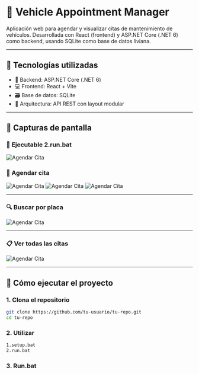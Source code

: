 # 🚗 Vehicle Appointment Manager

Aplicación web para agendar y visualizar citas de mantenimiento de vehículos. Desarrollada con React (frontend) y ASP.NET Core (.NET 6) como backend, usando SQLite como base de datos liviana.

---

## 🧰 Tecnologías utilizadas

- 🔧 Backend: ASP.NET Core (.NET 6)
- 💻 Frontend: React + Vite
- 🗃️ Base de datos: SQLite
- 🎯 Arquitectura: API REST con layout modular

---

## 📸 Capturas de pantalla

### 📅 Ejecutable 2.run.bat

![Agendar Cita](./evidencia/agendar-cita.png)

### 📅 Agendar cita

![Agendar Cita](./evidencia/agendar-cita3.png)
![Agendar Cita](./evidencia/agendar-cita4.png)
![Agendar Cita](./evidencia/agendar-cita5.png)

---

### 🔍 Buscar por placa

![Agendar Cita](./evidencia/agendar-cita2.png)

---

### 📋 Ver todas las citas


![Agendar Cita](./evidencia/agendar-cita1.png)

---

## 🚀 Cómo ejecutar el proyecto

### 1. Clona el repositorio

```bash
git clone https://github.com/tu-usuario/tu-repo.git
cd tu-repo
```

### 2. Utilizar 

```bash 
1.setup.bat
2.run.bat

```

### 3. Run.bat

